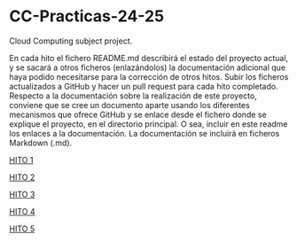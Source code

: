 # CC-Practicas-24-25
Cloud Computing subject project.

En cada hito el fichero README.md describirá el estado del proyecto actual, y se sacará a otros ficheros (enlazándolos) la documentación adicional que haya podido necesitarse para la corrección de otros hitos. Subir los ficheros actualizados a GitHub y hacer un pull request para cada hito completado. Respecto a la documentación sobre la realización de este proyecto, conviene que se cree un documento aparte usando los diferentes mecanismos que ofrece GitHub y se enlace desde el fichero donde se explique el proyecto, en el directorio principal. O sea, incluir en este readme los enlaces a la documentación. La documentación se incluirá en ficheros Markdown (.md).

[HITO 1](./documentacion/readme_hito1.md)

[HITO 2](./documentacion/readme_hito2.md)

[HITO 3](./documentacion/readme_hito3.md)

[HITO 4](./documentacion/readme_hito4.md)

[HITO 5](./documentacion/readme_hito5.md)
